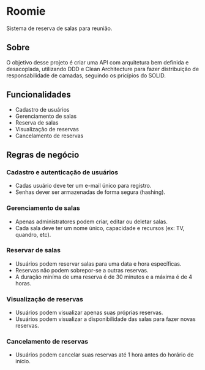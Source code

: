 # Roomie

Sistema de reserva de salas para reunião.

## Sobre

O objetivo desse projeto é criar uma API com arquitetura bem definida e desacoplada, utilizando DDD e Clean Architecture para fazer distribuição de responsabilidade de camadas, seguindo os pricípios do SOLID.

## Funcionalidades

- Cadastro de usuários
- Gerenciamento de salas
- Reserva de salas
- Visualização de reservas
- Cancelamento de reservas

## Regras de negócio

### Cadastro e autenticação de usuários

- Cadas usuário deve ter um e-mail único para registro.
- Senhas dever ser armazenadas de forma segura (hashing).

### Gerenciamento de salas

- Apenas administratores podem criar, editar ou deletar salas.
- Cada sala deve ter um nome único, capacidade e recursos (ex: TV, quandro, etc).

### Reservar de salas

- Usuários podem reservar salas para uma data e hora específicas.
- Reservas não podem sobrepor-se a outras reservas.
- A duração miníma de uma reserva é de 30 minutos e a máxima é de 4 horas.

### Visualização de reservas

- Usuários podem visualizar apenas suas próprias reservas.
- Usuários podem visualizar a disponibilidade das salas para fazer novas reservas.

### Cancelamento de reservas

- Usuários podem cancelar suas reservas até 1 hora antes do horário de início.
